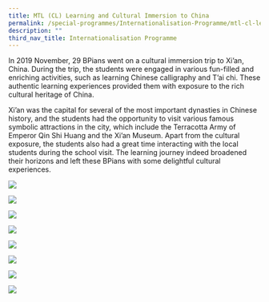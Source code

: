 ```yaml
---
title: MTL (CL) Learning and Cultural Immersion to China
permalink: /special-programmes/Internationalisation-Programme/mtl-cl-learning-and-cultural-immersion-to-china
description: ""
third_nav_title: Internationalisation Programme
---
```

In 2019 November, 29 BPians went on a cultural immersion trip to Xi’an, China. During the trip, the students were engaged in various fun-filled and enriching activities, such as learning Chinese calligraphy and T’ai chi. These authentic learning experiences provided them with exposure to the rich cultural heritage of China.
  

Xi’an was the capital for several of the most important dynasties in Chinese history, and the students had the opportunity to visit various famous symbolic attractions in the city, which include the Terracotta Army of Emperor Qin Shi Huang and the Xi’an Museum. Apart from the cultural exposure, the students also had a great time interacting with the local students during the school visit. The learning journey indeed broadened their horizons and left these BPians with some delightful cultural experiences.

![](/images/china%201.jpeg)

![](/images/china%202.jpeg)

![](/images/china%203.jpeg)

![](/images/china%204.jpeg)

![](/images/china%205.jpeg)

![](/images/china%206.jpeg)

![](/images/china%207.jpeg)

![](/images/china%208.jpeg)